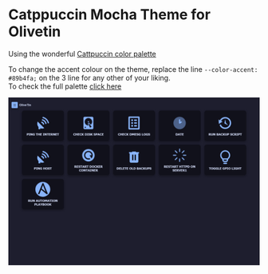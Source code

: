 # Catppuccin Mocha Theme for Olivetin
Using the wonderful [Cattpuccin color palette](https://catppuccin.com/)

To change the accent colour on the theme, replace the line `--color-accent: #89b4fa;` on the 3 line for any other of your liking.</br>
To check the full palette [click here](https://catppuccin.com/palette#flavor-mocha)

![Screenshot of the theme](cover.png "Screenshot")
